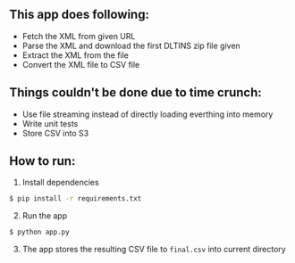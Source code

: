 ## This app does following:
- Fetch the XML from given URL
- Parse the XML and download the first DLTINS zip file given
- Extract the XML from the file
- Convert the XML file to CSV file


## Things couldn't be done due to time crunch:  
- Use file streaming instead of directly loading everthing into memory
- Write unit tests
- Store CSV into S3


## How to run:
1. Install dependencies
```bash
$ pip install -r requirements.txt
```

2. Run the app
```bash
$ python app.py
```

3. The app stores the resulting CSV file to `final.csv` into current
   directory
